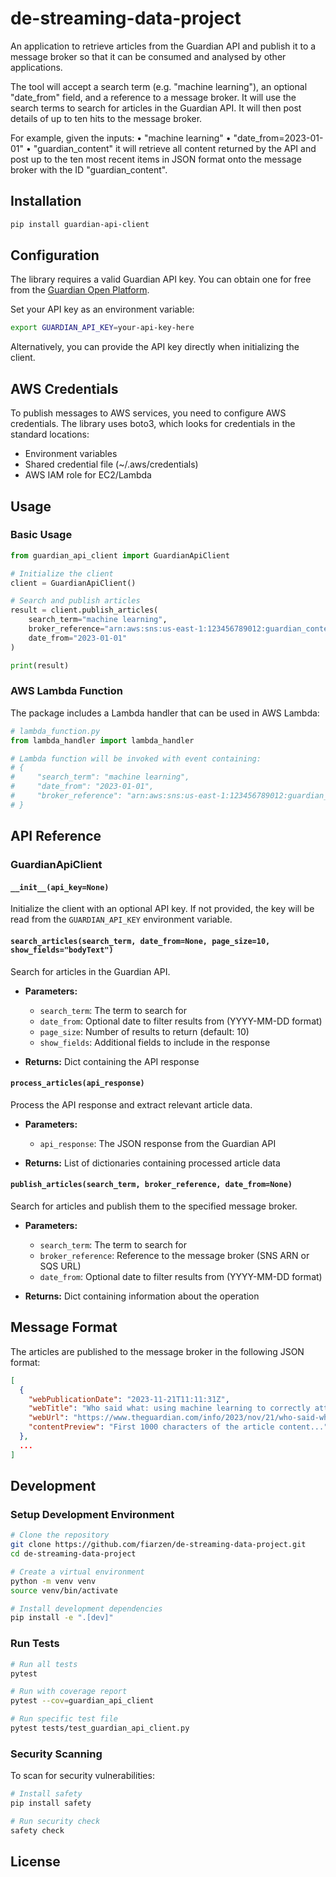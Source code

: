# de-streaming-data-project
An application to retrieve articles from the Guardian API and publish it to a message broker so that it
can be consumed and analysed by other applications.

The tool will accept a search term (e.g. "machine learning"), an optional
"date_from" field, and a reference to a message broker. 
It will use the search
terms to search for articles in the Guardian API. 
It will then post details of up
to ten hits to the message broker.

For example, given the inputs:
• "machine learning"
• "date_from=2023-01-01"
• "guardian_content" it will retrieve all content returned by the API and
post up to the ten most recent items in JSON format onto the
message broker with the ID "guardian_content".

## Installation

```bash
pip install guardian-api-client
```

## Configuration

The library requires a valid Guardian API key. You can obtain one for free from the [Guardian Open Platform](https://open-platform.theguardian.com/).

Set your API key as an environment variable:

```bash
export GUARDIAN_API_KEY=your-api-key-here
```

Alternatively, you can provide the API key directly when initializing the client.

## AWS Credentials

To publish messages to AWS services, you need to configure AWS credentials. The library uses boto3, which looks for credentials in the standard locations:
- Environment variables
- Shared credential file (~/.aws/credentials)
- AWS IAM role for EC2/Lambda

## Usage

### Basic Usage

```python
from guardian_api_client import GuardianApiClient

# Initialize the client
client = GuardianApiClient()

# Search and publish articles
result = client.publish_articles(
    search_term="machine learning",
    broker_reference="arn:aws:sns:us-east-1:123456789012:guardian_content",
    date_from="2023-01-01"
)

print(result)
```

### AWS Lambda Function

The package includes a Lambda handler that can be used in AWS Lambda:

```python
# lambda_function.py
from lambda_handler import lambda_handler

# Lambda function will be invoked with event containing:
# {
#     "search_term": "machine learning",
#     "date_from": "2023-01-01",
#     "broker_reference": "arn:aws:sns:us-east-1:123456789012:guardian_content"
# }
```

## API Reference

### GuardianApiClient

#### `__init__(api_key=None)`
Initialize the client with an optional API key. If not provided, the key will be read from the `GUARDIAN_API_KEY` environment variable.

#### `search_articles(search_term, date_from=None, page_size=10, show_fields="bodyText")`
Search for articles in the Guardian API.

- **Parameters:**
  - `search_term`: The term to search for
  - `date_from`: Optional date to filter results from (YYYY-MM-DD format)
  - `page_size`: Number of results to return (default: 10)
  - `show_fields`: Additional fields to include in the response

- **Returns:** Dict containing the API response

#### `process_articles(api_response)`
Process the API response and extract relevant article data.

- **Parameters:**
  - `api_response`: The JSON response from the Guardian API

- **Returns:** List of dictionaries containing processed article data

#### `publish_articles(search_term, broker_reference, date_from=None)`
Search for articles and publish them to the specified message broker.

- **Parameters:**
  - `search_term`: The term to search for
  - `broker_reference`: Reference to the message broker (SNS ARN or SQS URL)
  - `date_from`: Optional date to filter results from (YYYY-MM-DD format)

- **Returns:** Dict containing information about the operation

## Message Format

The articles are published to the message broker in the following JSON format:

```json
[
  {
    "webPublicationDate": "2023-11-21T11:11:31Z",
    "webTitle": "Who said what: using machine learning to correctly attribute quotes",
    "webUrl": "https://www.theguardian.com/info/2023/nov/21/who-said-what-using-machine-learning-to-correctly-attribute-quotes",
    "contentPreview": "First 1000 characters of the article content..."
  },
  ...
]
```

## Development

### Setup Development Environment

```bash
# Clone the repository
git clone https://github.com/fiarzen/de-streaming-data-project.git
cd de-streaming-data-project

# Create a virtual environment
python -m venv venv
source venv/bin/activate  

# Install development dependencies
pip install -e ".[dev]"
```

### Run Tests

```bash
# Run all tests
pytest

# Run with coverage report
pytest --cov=guardian_api_client

# Run specific test file
pytest tests/test_guardian_api_client.py
```



### Security Scanning

To scan for security vulnerabilities:

```bash
# Install safety
pip install safety

# Run security check
safety check
```

## License